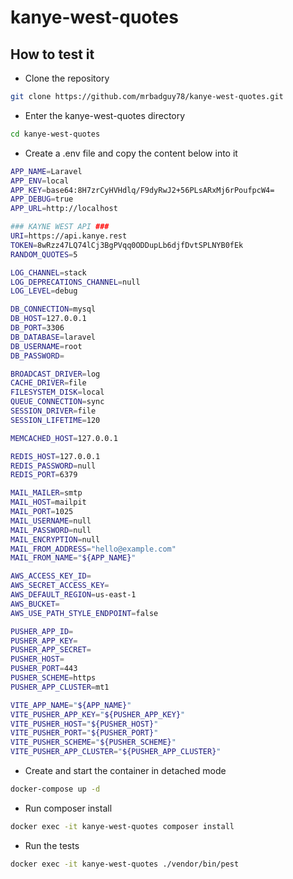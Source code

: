 # kanye-west-quotes

## How to test it

- Clone the repository
```sh
git clone https://github.com/mrbadguy78/kanye-west-quotes.git
```

- Enter the kanye-west-quotes directory
```sh
cd kanye-west-quotes
```
- Create a .env file and copy the content below into it

```sh
APP_NAME=Laravel
APP_ENV=local
APP_KEY=base64:8H7zrCyHVHdlq/F9dyRwJ2+56PLsARxMj6rPoufpcW4=
APP_DEBUG=true
APP_URL=http://localhost

### KAYNE WEST API ###
URI=https://api.kanye.rest
TOKEN=8wRzz47LQ74lCj3BgPVqq0ODDupLb6djfDvtSPLNYB0fEk
RANDOM_QUOTES=5

LOG_CHANNEL=stack
LOG_DEPRECATIONS_CHANNEL=null
LOG_LEVEL=debug

DB_CONNECTION=mysql
DB_HOST=127.0.0.1
DB_PORT=3306
DB_DATABASE=laravel
DB_USERNAME=root
DB_PASSWORD=

BROADCAST_DRIVER=log
CACHE_DRIVER=file
FILESYSTEM_DISK=local
QUEUE_CONNECTION=sync
SESSION_DRIVER=file
SESSION_LIFETIME=120

MEMCACHED_HOST=127.0.0.1

REDIS_HOST=127.0.0.1
REDIS_PASSWORD=null
REDIS_PORT=6379

MAIL_MAILER=smtp
MAIL_HOST=mailpit
MAIL_PORT=1025
MAIL_USERNAME=null
MAIL_PASSWORD=null
MAIL_ENCRYPTION=null
MAIL_FROM_ADDRESS="hello@example.com"
MAIL_FROM_NAME="${APP_NAME}"

AWS_ACCESS_KEY_ID=
AWS_SECRET_ACCESS_KEY=
AWS_DEFAULT_REGION=us-east-1
AWS_BUCKET=
AWS_USE_PATH_STYLE_ENDPOINT=false

PUSHER_APP_ID=
PUSHER_APP_KEY=
PUSHER_APP_SECRET=
PUSHER_HOST=
PUSHER_PORT=443
PUSHER_SCHEME=https
PUSHER_APP_CLUSTER=mt1

VITE_APP_NAME="${APP_NAME}"
VITE_PUSHER_APP_KEY="${PUSHER_APP_KEY}"
VITE_PUSHER_HOST="${PUSHER_HOST}"
VITE_PUSHER_PORT="${PUSHER_PORT}"
VITE_PUSHER_SCHEME="${PUSHER_SCHEME}"
VITE_PUSHER_APP_CLUSTER="${PUSHER_APP_CLUSTER}"

```

- Create and start the container in detached mode
```sh
docker-compose up -d
```

- Run composer install
```sh
docker exec -it kanye-west-quotes composer install
```
- Run the tests
```sh
docker exec -it kanye-west-quotes ./vendor/bin/pest
```

